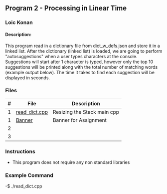 ## Program 2 - Processing in Linear Time

### Loic Konan

#### Description:

This program read in a dictionary file from dict_w_defs.json and store it in a linked list.
After the dictionary (linked list) is loaded, we are going to perform "autosuggestions" when a user types characters at the console.
Suggestions will start after 1 character is typed, however only the top 10 suggestions will be printed along with the total number of matching words (example output below).
The time it takes to find each suggestion will be displayed in seconds.

### Files

|  #  | File                           | Description                 |
| :-: | ------------------------------ | --------------------------- |
|  1  | [read_dict.cpp](read_dict.cpp) | Resizing the Stack main cpp |
|  1  | [Banner](Banner)               | Banner for Assignment       |
|  2  | []()                           |                             |
|  3  | []()                           |                             |

### Instructions

- This program does not require any non standard libraries

### Example Command

-$ ./read_dict.cpp
